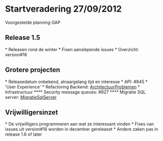 Startveradering 27/09/2012
==========================

Voorgestelde planning GAP

Release 1.5
-----------

\* Releasen rond de winter
\* Fixen aanslepende issues
\* Overzicht: version\#16

Grotere projecten
-----------------

\* Releasedatum onbekend, alnaargelang tijd en interesse
\* API: \#845
\* 'User Experience'
\* Refactoring Backend: [ArchitectuurProblemen](ArchitectuurProblemen.md)
\* Infrastructuur
**** Security message queues: \#927
**** Migratie SQL server: [MigratieSqlServer](MigratieSqlServer.md)

Vrijwilligersinzet
------------------

\* De vrijwilligers programmeren aan wat ze interessant vinden
\* Fixes van issues uit version\#16 worden in december gereleaset
\* Andere zaken pas in release 1.6 of later
